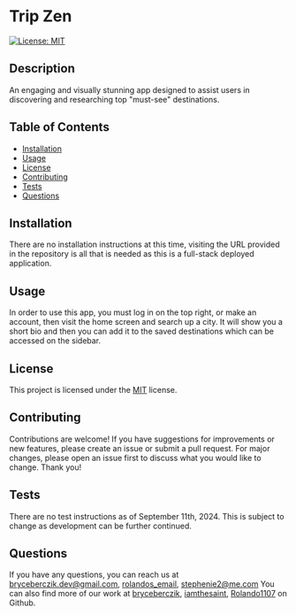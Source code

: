 
# Trip Zen

[![License: MIT](https://img.shields.io/badge/License-MIT-yellow.svg)](https://opensource.org/licenses/MIT)

## Description
An engaging and visually stunning app designed to assist users in discovering and researching top "must-see" destinations.

## Table of Contents
- [Installation](#installation)
- [Usage](#usage)
- [License](#license)
- [Contributing](#contributing)
- [Tests](#tests)
- [Questions](#questions)

## Installation
There are no installation instructions at this time, visiting the URL provided in the repository is all that is needed as this is a full-stack deployed application.

## Usage
In order to use this app, you must log in on the top right, or make an account, then visit the home screen and search up a city. It will show you a short bio and then you can add it to the saved destinations which can be accessed on the sidebar.

## License
This project is licensed under the [MIT](https://opensource.org/licenses/MIT) license.

## Contributing
Contributions are welcome! If you have suggestions for improvements or new features, please create an issue or submit a pull request. For major changes, please open an issue first to discuss what you would like to change. Thank you!

## Tests
There are no test instructions as of September 11th, 2024. This is subject to change as development can be further continued.

## Questions
If you have any questions, you can reach us at [bryceberczik.dev@gmail.com](mailto:bryceberczik.dev@gmail.com), [rolandos_email](mailto:rolando@email.com), [stephenie2@me.com](mailto:stephenie2@me.com)  You can also find more of our work at [bryceberczik](https://github.com/bryceberczik), [iamthesaint](https://github.com/iamthesaint), [Rolando1107](https://github.com/Rolando1107) on Github.
